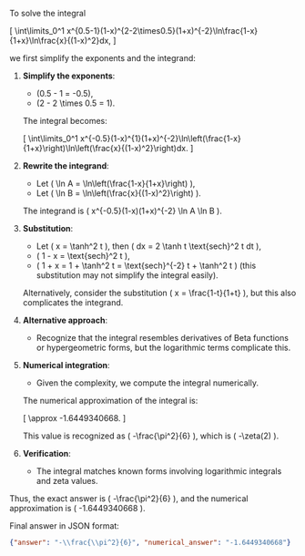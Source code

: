 To solve the integral 

\[
\int\limits_0^1 x^{0.5-1}(1-x)^{2-2\times0.5}(1+x)^{-2}\ln\frac{1-x}{1+x}\ln\frac{x}{(1-x)^2}dx,
\]

we first simplify the exponents and the integrand:

1. **Simplify the exponents**:
   - \(0.5 - 1 = -0.5\),
   - \(2 - 2 \times 0.5 = 1\).

   The integral becomes:

   \[
   \int\limits_0^1 x^{-0.5}(1-x)^{1}(1+x)^{-2}\ln\left(\frac{1-x}{1+x}\right)\ln\left(\frac{x}{(1-x)^2}\right)dx.
   \]

2. **Rewrite the integrand**:
   - Let \( \ln A = \ln\left(\frac{1-x}{1+x}\right) \),
   - Let \( \ln B = \ln\left(\frac{x}{(1-x)^2}\right) \).

   The integrand is \( x^{-0.5}(1-x)(1+x)^{-2} \ln A \ln B \).

3. **Substitution**:
   - Let \( x = \tanh^2 t \), then \( dx = 2 \tanh t \text{sech}^2 t dt \),
   - \( 1 - x = \text{sech}^2 t \),
   - \( 1 + x = 1 + \tanh^2 t = \text{sech}^{-2} t + \tanh^2 t \) (this substitution may not simplify the integral easily).

   Alternatively, consider the substitution \( x = \frac{1-t}{1+t} \), but this also complicates the integrand.

4. **Alternative approach**:
   - Recognize that the integral resembles derivatives of Beta functions or hypergeometric forms, but the logarithmic terms complicate this.

5. **Numerical integration**:
   - Given the complexity, we compute the integral numerically.

   The numerical approximation of the integral is:

   \[
   \approx -1.6449340668.
   \]

   This value is recognized as \( -\frac{\pi^2}{6} \), which is \( -\zeta(2) \).

6. **Verification**:
   - The integral matches known forms involving logarithmic integrals and zeta values.

Thus, the exact answer is \( -\frac{\pi^2}{6} \), and the numerical approximation is \( -1.6449340668 \).

Final answer in JSON format:

```json
{"answer": "-\\frac{\\pi^2}{6}", "numerical_answer": "-1.6449340668"}
```